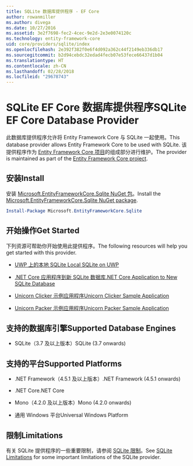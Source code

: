 ```yaml
---
title: SQLite 数据库提供程序 - EF Core
author: rowanmiller
ms.author: divega
ms.date: 10/27/2016
ms.assetid: 3e2f7698-fec2-4cec-9e2d-2e3e0074120c
ms.technology: entity-framework-core
uid: core/providers/sqlite/index
ms.openlocfilehash: 2e392f382f0e6f4d092a362c44f2149eb336db17
ms.sourcegitcommit: b2d94cebdc32edad4fecb07e53fece66437d1b04
ms.translationtype: HT
ms.contentlocale: zh-CN
ms.lasthandoff: 02/28/2018
ms.locfileid: "29678743"
---
```

# <a name="sqlite-ef-core-database-provider"></a><span data-ttu-id="d77c4-102">SQLite EF Core 数据库提供程序</span><span class="sxs-lookup"><span data-stu-id="d77c4-102">SQLite EF Core Database Provider</span></span>

<span data-ttu-id="d77c4-103">此数据库提供程序允许将 Entity Framework Core 与 SQLite 一起使用。</span><span class="sxs-lookup"><span data-stu-id="d77c4-103">This database provider allows Entity Framework Core to be used with SQLite.</span></span> <span data-ttu-id="d77c4-104">该提供程序作为 [Entity Framework Core 项目](https://github.com/aspnet/EntityFrameworkCore)的组成部分进行维护。</span><span class="sxs-lookup"><span data-stu-id="d77c4-104">The provider is maintained as part of the [Entity Framework Core project](https://github.com/aspnet/EntityFrameworkCore).</span></span>

## <a name="install"></a><span data-ttu-id="d77c4-105">安装</span><span class="sxs-lookup"><span data-stu-id="d77c4-105">Install</span></span>

<span data-ttu-id="d77c4-106">安装 [Microsoft.EntityFrameworkCore.Sqlite NuGet 包](https://www.nuget.org/packages/Microsoft.EntityFrameworkCore.Sqlite/)。</span><span class="sxs-lookup"><span data-stu-id="d77c4-106">Install the [Microsoft.EntityFrameworkCore.Sqlite NuGet package](https://www.nuget.org/packages/Microsoft.EntityFrameworkCore.Sqlite/).</span></span>

``` powershell
Install-Package Microsoft.EntityFrameworkCore.Sqlite
```

## <a name="get-started"></a><span data-ttu-id="d77c4-107">开始操作</span><span class="sxs-lookup"><span data-stu-id="d77c4-107">Get Started</span></span>

<span data-ttu-id="d77c4-108">下列资源可帮助你开始使用此提供程序。</span><span class="sxs-lookup"><span data-stu-id="d77c4-108">The following resources will help you get started with this provider.</span></span>
* [<span data-ttu-id="d77c4-109">UWP 上的本地 SQLite </span><span class="sxs-lookup"><span data-stu-id="d77c4-109">Local SQLite on UWP</span></span>](../../get-started/uwp/getting-started.md)

* [<span data-ttu-id="d77c4-110">.NET Core 应用程序到新 SQLite 数据库</span><span class="sxs-lookup"><span data-stu-id="d77c4-110">.NET Core Application to New SQLite Database</span></span>](../../get-started/netcore/new-db-sqlite.md)

* [<span data-ttu-id="d77c4-111">Unicorn Clicker 示例应用程序</span><span class="sxs-lookup"><span data-stu-id="d77c4-111">Unicorn Clicker Sample Application</span></span>](https://github.com/rowanmiller/UnicornStore/tree/master/UnicornClicker/UWP)

* [<span data-ttu-id="d77c4-112">Unicorn Packer 示例应用程序</span><span class="sxs-lookup"><span data-stu-id="d77c4-112">Unicorn Packer Sample Application</span></span>](https://github.com/rowanmiller/UnicornStore/tree/master/UnicornPacker)

## <a name="supported-database-engines"></a><span data-ttu-id="d77c4-113">支持的数据库引擎</span><span class="sxs-lookup"><span data-stu-id="d77c4-113">Supported Database Engines</span></span>

* <span data-ttu-id="d77c4-114">SQLite（3.7 及以上版本）</span><span class="sxs-lookup"><span data-stu-id="d77c4-114">SQLite (3.7 onwards)</span></span>

## <a name="supported-platforms"></a><span data-ttu-id="d77c4-115">支持的平台</span><span class="sxs-lookup"><span data-stu-id="d77c4-115">Supported Platforms</span></span>

* <span data-ttu-id="d77c4-116">.NET Framework（4.5.1 及以上版本）</span><span class="sxs-lookup"><span data-stu-id="d77c4-116">.NET Framework (4.5.1 onwards)</span></span>

* <span data-ttu-id="d77c4-117">.NET Core</span><span class="sxs-lookup"><span data-stu-id="d77c4-117">.NET Core</span></span>

* <span data-ttu-id="d77c4-118">Mono（4.2.0 及以上版本）</span><span class="sxs-lookup"><span data-stu-id="d77c4-118">Mono (4.2.0 onwards)</span></span>

* <span data-ttu-id="d77c4-119">通用 Windows 平台</span><span class="sxs-lookup"><span data-stu-id="d77c4-119">Universal Windows Platform</span></span>

## <a name="limitations"></a><span data-ttu-id="d77c4-120">限制</span><span class="sxs-lookup"><span data-stu-id="d77c4-120">Limitations</span></span>

<span data-ttu-id="d77c4-121">有关 SQLite 提供程序的一些重要限制，请参阅 [SQLite 限制](limitations.md)。</span><span class="sxs-lookup"><span data-stu-id="d77c4-121">See [SQLite Limitations](limitations.md) for some important limitations of the SQLite provider.</span></span>
